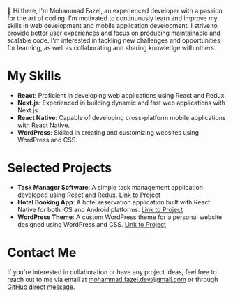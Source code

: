 👋 Hi there, 
I'm Mohammad Fazel, an experienced developer with a passion for the art of coding. I'm motivated to continuously learn and improve my skills in web development and mobile application development. I strive to provide better user experiences and focus on producing maintainable and scalable code. I'm interested in tackling new challenges and opportunities for learning, as well as collaborating and sharing knowledge with others.

# My Skills
- **React**: Proficient in developing web applications using React and Redux.
- **Next.js**: Experienced in building dynamic and fast web applications with Next.js.
- **React Native**: Capable of developing cross-platform mobile applications with React Native.
- **WordPress**: Skilled in creating and customizing websites using WordPress and CSS.

# Selected Projects
- **Task Manager Software**: A simple task management application developed using React and Redux.
[Link to Project]()
- **Hotel Booking App**: A hotel reservation application built with React Native for both iOS and Android platforms.
[Link to Project]()
- **WordPress Theme**: A custom WordPress theme for a personal website designed using WordPress and CSS.
[Link to Project]()

# Contact Me
If you're interested in collaboration or have any project ideas, feel free to reach out to me via email at mohammad.fazel.dev@gmail.com or through [GitHub direct message]().
